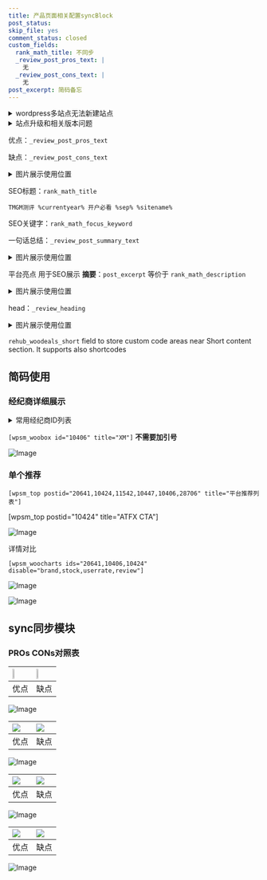 ```yaml
---
title: 产品页面相关配置syncBlock
post_status: 
skip_file: yes
comment_status: closed
custom_fields:
  rank_math_title: 不同步
  _review_post_pros_text: |
    无
  _review_post_cons_text: |
    无
post_excerpt: 简码备忘
---
```

<details><summary>wordpress多站点无法新建站点</summary>

<li>和报错需要清理cookies一样的原因</li>
<li>wp-config.php里面<code>define( 'SUBDOMAIN_INSTALL', false );//子域名安装</code></li>
<li>新建子站点是用<code>define( 'SUBDOMAIN_INSTALL', true);//子域名安装</code> 完成以后，改成<code>false</code></li>
</details>

<details><summary>站点升级和相关版本问题</summary>

<p>wordpress：5.9.9
woocommerce：7.5.1
出现问题的地方：主题选项里面>><strong>Product layout >>compact style</strong></p>
<p>如何出现没有用过的字段 导致无法保存。先导出配置 然后进行修改，后面再次恢复即可。</p>
<p>出现部分字段无法显示时，需要返回默认布局后，对产品进行保存就好了。</p>
<p></p>
</details>

优点：`_review_post_pros_text`

缺点：`_review_post_cons_text`

<details><summary>图片展示使用位置</summary>

<img src="https://prod-files-secure.s3.us-west-2.amazonaws.com/39ed1227-6d7d-4570-be36-9ccd4a2c4241/f51d3d83-55d4-4bdf-9604-f37ec77ab556/Untitled.png?X-Amz-Algorithm=AWS4-HMAC-SHA256&X-Amz-Content-Sha256=UNSIGNED-PAYLOAD&X-Amz-Credential=ASIAZI2LB466XMGZQRAJ%2F20250325%2Fus-west-2%2Fs3%2Faws4_request&X-Amz-Date=20250325T105521Z&X-Amz-Expires=3600&X-Amz-Security-Token=IQoJb3JpZ2luX2VjEKv%2F%2F%2F%2F%2F%2F%2F%2F%2F%2FwEaCXVzLXdlc3QtMiJIMEYCIQDPoZASqJc8%2BG0u8R9onlo0Ynq1UnBRmZMGqCDu7ZQuzgIhAMEeQCT9nm%2FZDWIg8HwvTjG7hquQNw1o9ChEQboz3oN9Kv8DCBQQABoMNjM3NDIzMTgzODA1Igxti4iuR6V12YHASwwq3AMcMDKKafzbhwJtwtDlH2fptliAJmU4gK9HA%2BiTT7OjsyGoiEc3OsLi4tINC3vIS5ipkbbIMSrdfPm5k2NWezGQulINOjaBBLN6E3618xWC5xT02IZLHgvIDfK%2BSOj1gKna77QayZoXzvXcgfhm6HhnV4hwdFAqfW%2FDQD7qFsRei%2BlKLj7pV4sKT1gCW9wgtYPJpy3OXbK7gJ1IfK3HJFV70re3ZUvlh5aeZ9WNhAlgiyjb09Vbz%2F4iDdcSQBLDF276vLoC%2FxMStRi%2BV3Ln3dmBWWKAvtE%2Fbx4FFV1SeO6gCfS6CVsbGDCINMRNtsCqh319ndbhcHlKK2L9FHw2c7i3qY5OjBQI8Z7XpeBs6RcriNdG5ssfJZPVei%2FqlX41I2o8gFGN6niXCPm1MFWiDTf99KKcd9xlJcF1D3Lq8Qii5nkJFvbyPbQDKayelcmiTWn22ZHICrw8pNQKXlYHv7TU3Gei4N8c8nABDu2PYT64CtYli%2FnHQlZ46yz%2FsXzRtCg1ykP7jE2Z%2BGLLs2d3vY9cDj2VWMewyT1hHw2j9rZsVFBF3eaK4fswWkGq3v1o3uGays0Q4IbGmJ%2F%2FJf5ZIIpaPa7gTvZ6IJI%2BvDxDUqf1z%2Fq4CIwsBVpKCQ3RcjCPiYq%2FBjqkAYdu1yvEoH1lrZW%2Fq%2BFnQrZSrsnUqj8TbElbVvMLsYIomfHxwvl32FzEof2kRUNm3%2FXyhwM%2Bd4oDG8EK9rfjkUOy%2FDUuotbXH43AR6Hn3kARoW4qsSz%2B7tdtDbxJTSdf91u7UtyAdc5PImLShpFDxPgiASeLRqyCm6Ws0b8T56xA588hrkcg6WUmBogdHEugO27AJ0pCGciitSbWUFIR4BQN7meP&X-Amz-Signature=67462b952948443f8b836af81acb3383d6fd5ab974ef1ee010e0490478dc02cd&X-Amz-SignedHeaders=host&x-id=GetObject" alt="Image">
</details>

SEO标题：`rank_math_title`

`TMGM测评 %currentyear% 开户必看 %sep% %sitename%`

SEO关键字：`rank_math_focus_keyword`

一句话总结：`_review_post_summary_text`

<details><summary>图片展示使用位置</summary>

<img src="https://prod-files-secure.s3.us-west-2.amazonaws.com/39ed1227-6d7d-4570-be36-9ccd4a2c4241/4b96a922-296c-4f4e-8630-d1c870cbce01/Untitled.png?X-Amz-Algorithm=AWS4-HMAC-SHA256&X-Amz-Content-Sha256=UNSIGNED-PAYLOAD&X-Amz-Credential=ASIAZI2LB466V7TWDCY3%2F20250325%2Fus-west-2%2Fs3%2Faws4_request&X-Amz-Date=20250325T105521Z&X-Amz-Expires=3600&X-Amz-Security-Token=IQoJb3JpZ2luX2VjEKv%2F%2F%2F%2F%2F%2F%2F%2F%2F%2FwEaCXVzLXdlc3QtMiJHMEUCIQDWYgkMNA%2BxUj%2F31qKENW2EupyXH5fb%2FBKrLRHo%2FYVhqwIgdmS6zmaOQ3%2B1lXoygsoBzn3bRRhGJ8GS9NidU2mx01cq%2FwMIExAAGgw2Mzc0MjMxODM4MDUiDI9Gmk6TjGo5N1pz1yrcA399bA4qV0BkTSYNVwtiUDYDQeQzQlgTio1pmthmAn5vihOJ3lVf3caTYg%2Bwfj8%2FXI1auFx3RXsRGXdNoMsHel5NvvC7lLYslRTYmcgsuqJpx2m2606Wqi1%2B3elp0%2BTjykWx6VBcxgepMnK1KdtDIf%2B1LQUyxYY7cd0O16Wp4Dju4%2FX0UfMaN6ekqiJLdSMj8q%2FqY1ROMi53VjjvOs%2FsKSd1kcFQ1rzy4Kc08N3rEQCm0Yfupyvm9w5mr7FGZc8kVIQSxMCXScon6wlMdS2ramwLQujf1yuqkOxlDXwmiN9HCEIobIX9gZ7n16wcQGnxfS9i6kp85pCbJF8FlJkJGkaqIqicIq5ddnMupXRH%2BrMi%2FSGpo01PRiF1AHVLGj6BaiLM%2BmFk27WzqReu7l6H16jpR%2Byq%2FjKi9Qmk7JNm3Z4HsTkALp1R%2B6kE87bC3d1TVG3C5wr64zfhs59yUurgKAqL1B25fPDu8R%2BPFJQTRr1%2Fsnsc4omb891LRCR77Nx32LToHQ8PhINYdTHGjNl5zltfewOTM%2FIZV%2B1B86ByV2PZCqwNtFYsl7vbYmeiCoC2YKaBu58Qj1%2B6TjD9yEROXJ9ptkikrpp3xOfL6fJvf5WDZ4PzfmxjbEv0vEZuMOmIir8GOqUB6ccBJxGaVpQtuSX1qH92BypCGdquyHpPc7V%2F7YuS4ZhGSqkioJclRbB70jQ51GCtWqUHwyVlBWuecFEAp3QoxObDBdX5ghdos0jNFlHPKHJyKCeEHjpRu%2FzABghM0C5A%2BJxwzvbAoJ7y%2B6RyAbVwygQr2IOB1Zge%2FzXyfv78tBfXa8zu%2FCjhrReOPTm29ImGifdDZ4o2RD31jB9yOSe1pyPm1pyc&X-Amz-Signature=217801ee471f7cfa070eb10a3479f6833c9765f8faed0f54891cb2eef8c044b0&X-Amz-SignedHeaders=host&x-id=GetObject" alt="Image">
</details>

平台亮点 用于SEO展示 **摘要**：`post_excerpt`  等价于 `rank_math_description`

<details><summary>图片展示使用位置</summary>

<img src="https://prod-files-secure.s3.us-west-2.amazonaws.com/39ed1227-6d7d-4570-be36-9ccd4a2c4241/1ee11f63-b60a-4dfe-a7a7-d58ff23b5d88/Untitled.png?X-Amz-Algorithm=AWS4-HMAC-SHA256&X-Amz-Content-Sha256=UNSIGNED-PAYLOAD&X-Amz-Credential=ASIAZI2LB46632QZKPZJ%2F20250325%2Fus-west-2%2Fs3%2Faws4_request&X-Amz-Date=20250325T105522Z&X-Amz-Expires=3600&X-Amz-Security-Token=IQoJb3JpZ2luX2VjEKv%2F%2F%2F%2F%2F%2F%2F%2F%2F%2FwEaCXVzLXdlc3QtMiJGMEQCIGZqK6jLetOXvlIUttiQxYoBeXRk4dmm3Q2eBpfJwKYqAiBeVLMajT3pfeELK4nlKd0ZV%2FPI%2BzwzmvN6C%2BMkeoBwJyr%2FAwgUEAAaDDYzNzQyMzE4MzgwNSIMRtuwrtxlA43gw0I1KtwDTxD9YYE5gQUDj3cXuZBlLL90ARFJwb%2FnAF23HhyzF7kmvChz%2F1%2B9%2FUFr3BwOMzY6%2BCAeSVlzMhT9XDB%2B6hrINWWKu%2FmC6ej0LpoQZF%2B3tiiXgXW1Zha2Y5oIDAV%2BAewZST81v2GlDTQdPlrnpPLfTNK9SikfMaKbG%2Belt1fzkfuT0P0s1PNTCqOlgS2yhiU7H6OGzsG6yYez%2B%2FwDx5dCMlPNqv7eWLd7667Kltca2%2B4xo7EcPb%2B2ip3iGtJG1oVAGro%2BYNmGVXd%2BH9bSwHJEQGY41tIQQWFLZup2xwCXM7S5nq6rkJ5okLLrIp7zjyjO4%2FxRtW5bjXj2s9bTjmazEFo14gKiLvuHYXsHLv3g2OI3n8GFc0L2V%2Btg48hCmSgJm8UaWxfk9ndDp5%2BPRuq15ilZk70YRWKDg%2FpLvRIGyiIiSzr6fn3%2FVF0nBzGgUO7KJMxfebflNM9uOvE0TPVApQsmgyah5Hx82rDRgv4ZdgVF3vvUCLGNH0bMsMHzFpPhYYe0b225MLbEdHZYC9Y4BeEccOoECxJzG8uzEgRAI2rNl9IUxpBMmVVJUryCQyAyO%2FY2NnZ88hC7aNhmYntV0Iv7OqM0WOpQ3j1G1C7J60nun5aTv%2BoFpaUu1UwwyIiKvwY6pgHoz%2FzycyYlFO%2FthTZojNN7hGsIYYKVH5vUPo8Jd%2Bw6cpQhi36YrS3YAFyyFG7SprLA3AWkDfpKltBwpwrMD0xVfoLzqZQrPyeiEH7xa9Z4Hg2NNHyHg%2Bxcu2nWJpcwo4Uv4lh1%2B3Wd7TfZieKK03NMXrpoRCQMmUZjcfR3vZolPQDFQYxjPrgctG6aaEH3jOddWeD4LX%2BbilChUV3%2Beu%2Fv8TIeGk94&X-Amz-Signature=e39da5f3b118c3de15a460ed033ee21777396243e36ce843260141dafeb725e4&X-Amz-SignedHeaders=host&x-id=GetObject" alt="Image">
<img src="https://prod-files-secure.s3.us-west-2.amazonaws.com/39ed1227-6d7d-4570-be36-9ccd4a2c4241/ad4118b5-78d8-4fbe-801e-3b29b5d99c01/Untitled.png?X-Amz-Algorithm=AWS4-HMAC-SHA256&X-Amz-Content-Sha256=UNSIGNED-PAYLOAD&X-Amz-Credential=ASIAZI2LB46632QZKPZJ%2F20250325%2Fus-west-2%2Fs3%2Faws4_request&X-Amz-Date=20250325T105522Z&X-Amz-Expires=3600&X-Amz-Security-Token=IQoJb3JpZ2luX2VjEKv%2F%2F%2F%2F%2F%2F%2F%2F%2F%2FwEaCXVzLXdlc3QtMiJGMEQCIGZqK6jLetOXvlIUttiQxYoBeXRk4dmm3Q2eBpfJwKYqAiBeVLMajT3pfeELK4nlKd0ZV%2FPI%2BzwzmvN6C%2BMkeoBwJyr%2FAwgUEAAaDDYzNzQyMzE4MzgwNSIMRtuwrtxlA43gw0I1KtwDTxD9YYE5gQUDj3cXuZBlLL90ARFJwb%2FnAF23HhyzF7kmvChz%2F1%2B9%2FUFr3BwOMzY6%2BCAeSVlzMhT9XDB%2B6hrINWWKu%2FmC6ej0LpoQZF%2B3tiiXgXW1Zha2Y5oIDAV%2BAewZST81v2GlDTQdPlrnpPLfTNK9SikfMaKbG%2Belt1fzkfuT0P0s1PNTCqOlgS2yhiU7H6OGzsG6yYez%2B%2FwDx5dCMlPNqv7eWLd7667Kltca2%2B4xo7EcPb%2B2ip3iGtJG1oVAGro%2BYNmGVXd%2BH9bSwHJEQGY41tIQQWFLZup2xwCXM7S5nq6rkJ5okLLrIp7zjyjO4%2FxRtW5bjXj2s9bTjmazEFo14gKiLvuHYXsHLv3g2OI3n8GFc0L2V%2Btg48hCmSgJm8UaWxfk9ndDp5%2BPRuq15ilZk70YRWKDg%2FpLvRIGyiIiSzr6fn3%2FVF0nBzGgUO7KJMxfebflNM9uOvE0TPVApQsmgyah5Hx82rDRgv4ZdgVF3vvUCLGNH0bMsMHzFpPhYYe0b225MLbEdHZYC9Y4BeEccOoECxJzG8uzEgRAI2rNl9IUxpBMmVVJUryCQyAyO%2FY2NnZ88hC7aNhmYntV0Iv7OqM0WOpQ3j1G1C7J60nun5aTv%2BoFpaUu1UwwyIiKvwY6pgHoz%2FzycyYlFO%2FthTZojNN7hGsIYYKVH5vUPo8Jd%2Bw6cpQhi36YrS3YAFyyFG7SprLA3AWkDfpKltBwpwrMD0xVfoLzqZQrPyeiEH7xa9Z4Hg2NNHyHg%2Bxcu2nWJpcwo4Uv4lh1%2B3Wd7TfZieKK03NMXrpoRCQMmUZjcfR3vZolPQDFQYxjPrgctG6aaEH3jOddWeD4LX%2BbilChUV3%2Beu%2Fv8TIeGk94&X-Amz-Signature=e98c745aba10368241ea7550380297869c7a6dfe20f00685a51f6e322081f7e0&X-Amz-SignedHeaders=host&x-id=GetObject" alt="Image">
<img src="https://prod-files-secure.s3.us-west-2.amazonaws.com/39ed1227-6d7d-4570-be36-9ccd4a2c4241/a38cf7c9-a79c-4b64-9e94-13589fe0758b/Untitled.png?X-Amz-Algorithm=AWS4-HMAC-SHA256&X-Amz-Content-Sha256=UNSIGNED-PAYLOAD&X-Amz-Credential=ASIAZI2LB46632QZKPZJ%2F20250325%2Fus-west-2%2Fs3%2Faws4_request&X-Amz-Date=20250325T105522Z&X-Amz-Expires=3600&X-Amz-Security-Token=IQoJb3JpZ2luX2VjEKv%2F%2F%2F%2F%2F%2F%2F%2F%2F%2FwEaCXVzLXdlc3QtMiJGMEQCIGZqK6jLetOXvlIUttiQxYoBeXRk4dmm3Q2eBpfJwKYqAiBeVLMajT3pfeELK4nlKd0ZV%2FPI%2BzwzmvN6C%2BMkeoBwJyr%2FAwgUEAAaDDYzNzQyMzE4MzgwNSIMRtuwrtxlA43gw0I1KtwDTxD9YYE5gQUDj3cXuZBlLL90ARFJwb%2FnAF23HhyzF7kmvChz%2F1%2B9%2FUFr3BwOMzY6%2BCAeSVlzMhT9XDB%2B6hrINWWKu%2FmC6ej0LpoQZF%2B3tiiXgXW1Zha2Y5oIDAV%2BAewZST81v2GlDTQdPlrnpPLfTNK9SikfMaKbG%2Belt1fzkfuT0P0s1PNTCqOlgS2yhiU7H6OGzsG6yYez%2B%2FwDx5dCMlPNqv7eWLd7667Kltca2%2B4xo7EcPb%2B2ip3iGtJG1oVAGro%2BYNmGVXd%2BH9bSwHJEQGY41tIQQWFLZup2xwCXM7S5nq6rkJ5okLLrIp7zjyjO4%2FxRtW5bjXj2s9bTjmazEFo14gKiLvuHYXsHLv3g2OI3n8GFc0L2V%2Btg48hCmSgJm8UaWxfk9ndDp5%2BPRuq15ilZk70YRWKDg%2FpLvRIGyiIiSzr6fn3%2FVF0nBzGgUO7KJMxfebflNM9uOvE0TPVApQsmgyah5Hx82rDRgv4ZdgVF3vvUCLGNH0bMsMHzFpPhYYe0b225MLbEdHZYC9Y4BeEccOoECxJzG8uzEgRAI2rNl9IUxpBMmVVJUryCQyAyO%2FY2NnZ88hC7aNhmYntV0Iv7OqM0WOpQ3j1G1C7J60nun5aTv%2BoFpaUu1UwwyIiKvwY6pgHoz%2FzycyYlFO%2FthTZojNN7hGsIYYKVH5vUPo8Jd%2Bw6cpQhi36YrS3YAFyyFG7SprLA3AWkDfpKltBwpwrMD0xVfoLzqZQrPyeiEH7xa9Z4Hg2NNHyHg%2Bxcu2nWJpcwo4Uv4lh1%2B3Wd7TfZieKK03NMXrpoRCQMmUZjcfR3vZolPQDFQYxjPrgctG6aaEH3jOddWeD4LX%2BbilChUV3%2Beu%2Fv8TIeGk94&X-Amz-Signature=3e6c6558b3a6864e08e7bb8e4931c973c062d4cb7db92b2de2ebdddf36de74dd&X-Amz-SignedHeaders=host&x-id=GetObject" alt="Image">
<img src="https://prod-files-secure.s3.us-west-2.amazonaws.com/39ed1227-6d7d-4570-be36-9ccd4a2c4241/7da6fc1e-d2ac-42ae-8c75-cb5749aa18f6/Untitled.png?X-Amz-Algorithm=AWS4-HMAC-SHA256&X-Amz-Content-Sha256=UNSIGNED-PAYLOAD&X-Amz-Credential=ASIAZI2LB46632QZKPZJ%2F20250325%2Fus-west-2%2Fs3%2Faws4_request&X-Amz-Date=20250325T105522Z&X-Amz-Expires=3600&X-Amz-Security-Token=IQoJb3JpZ2luX2VjEKv%2F%2F%2F%2F%2F%2F%2F%2F%2F%2FwEaCXVzLXdlc3QtMiJGMEQCIGZqK6jLetOXvlIUttiQxYoBeXRk4dmm3Q2eBpfJwKYqAiBeVLMajT3pfeELK4nlKd0ZV%2FPI%2BzwzmvN6C%2BMkeoBwJyr%2FAwgUEAAaDDYzNzQyMzE4MzgwNSIMRtuwrtxlA43gw0I1KtwDTxD9YYE5gQUDj3cXuZBlLL90ARFJwb%2FnAF23HhyzF7kmvChz%2F1%2B9%2FUFr3BwOMzY6%2BCAeSVlzMhT9XDB%2B6hrINWWKu%2FmC6ej0LpoQZF%2B3tiiXgXW1Zha2Y5oIDAV%2BAewZST81v2GlDTQdPlrnpPLfTNK9SikfMaKbG%2Belt1fzkfuT0P0s1PNTCqOlgS2yhiU7H6OGzsG6yYez%2B%2FwDx5dCMlPNqv7eWLd7667Kltca2%2B4xo7EcPb%2B2ip3iGtJG1oVAGro%2BYNmGVXd%2BH9bSwHJEQGY41tIQQWFLZup2xwCXM7S5nq6rkJ5okLLrIp7zjyjO4%2FxRtW5bjXj2s9bTjmazEFo14gKiLvuHYXsHLv3g2OI3n8GFc0L2V%2Btg48hCmSgJm8UaWxfk9ndDp5%2BPRuq15ilZk70YRWKDg%2FpLvRIGyiIiSzr6fn3%2FVF0nBzGgUO7KJMxfebflNM9uOvE0TPVApQsmgyah5Hx82rDRgv4ZdgVF3vvUCLGNH0bMsMHzFpPhYYe0b225MLbEdHZYC9Y4BeEccOoECxJzG8uzEgRAI2rNl9IUxpBMmVVJUryCQyAyO%2FY2NnZ88hC7aNhmYntV0Iv7OqM0WOpQ3j1G1C7J60nun5aTv%2BoFpaUu1UwwyIiKvwY6pgHoz%2FzycyYlFO%2FthTZojNN7hGsIYYKVH5vUPo8Jd%2Bw6cpQhi36YrS3YAFyyFG7SprLA3AWkDfpKltBwpwrMD0xVfoLzqZQrPyeiEH7xa9Z4Hg2NNHyHg%2Bxcu2nWJpcwo4Uv4lh1%2B3Wd7TfZieKK03NMXrpoRCQMmUZjcfR3vZolPQDFQYxjPrgctG6aaEH3jOddWeD4LX%2BbilChUV3%2Beu%2Fv8TIeGk94&X-Amz-Signature=59139508f039692eedf577998d18dc0375322b589a83fde8b2ccbc0e6ee0cd5e&X-Amz-SignedHeaders=host&x-id=GetObject" alt="Image">
<img src="https://prod-files-secure.s3.us-west-2.amazonaws.com/39ed1227-6d7d-4570-be36-9ccd4a2c4241/7e97f40a-eaee-47f5-b2f9-475f96808fa7/Untitled.png?X-Amz-Algorithm=AWS4-HMAC-SHA256&X-Amz-Content-Sha256=UNSIGNED-PAYLOAD&X-Amz-Credential=ASIAZI2LB46632QZKPZJ%2F20250325%2Fus-west-2%2Fs3%2Faws4_request&X-Amz-Date=20250325T105522Z&X-Amz-Expires=3600&X-Amz-Security-Token=IQoJb3JpZ2luX2VjEKv%2F%2F%2F%2F%2F%2F%2F%2F%2F%2FwEaCXVzLXdlc3QtMiJGMEQCIGZqK6jLetOXvlIUttiQxYoBeXRk4dmm3Q2eBpfJwKYqAiBeVLMajT3pfeELK4nlKd0ZV%2FPI%2BzwzmvN6C%2BMkeoBwJyr%2FAwgUEAAaDDYzNzQyMzE4MzgwNSIMRtuwrtxlA43gw0I1KtwDTxD9YYE5gQUDj3cXuZBlLL90ARFJwb%2FnAF23HhyzF7kmvChz%2F1%2B9%2FUFr3BwOMzY6%2BCAeSVlzMhT9XDB%2B6hrINWWKu%2FmC6ej0LpoQZF%2B3tiiXgXW1Zha2Y5oIDAV%2BAewZST81v2GlDTQdPlrnpPLfTNK9SikfMaKbG%2Belt1fzkfuT0P0s1PNTCqOlgS2yhiU7H6OGzsG6yYez%2B%2FwDx5dCMlPNqv7eWLd7667Kltca2%2B4xo7EcPb%2B2ip3iGtJG1oVAGro%2BYNmGVXd%2BH9bSwHJEQGY41tIQQWFLZup2xwCXM7S5nq6rkJ5okLLrIp7zjyjO4%2FxRtW5bjXj2s9bTjmazEFo14gKiLvuHYXsHLv3g2OI3n8GFc0L2V%2Btg48hCmSgJm8UaWxfk9ndDp5%2BPRuq15ilZk70YRWKDg%2FpLvRIGyiIiSzr6fn3%2FVF0nBzGgUO7KJMxfebflNM9uOvE0TPVApQsmgyah5Hx82rDRgv4ZdgVF3vvUCLGNH0bMsMHzFpPhYYe0b225MLbEdHZYC9Y4BeEccOoECxJzG8uzEgRAI2rNl9IUxpBMmVVJUryCQyAyO%2FY2NnZ88hC7aNhmYntV0Iv7OqM0WOpQ3j1G1C7J60nun5aTv%2BoFpaUu1UwwyIiKvwY6pgHoz%2FzycyYlFO%2FthTZojNN7hGsIYYKVH5vUPo8Jd%2Bw6cpQhi36YrS3YAFyyFG7SprLA3AWkDfpKltBwpwrMD0xVfoLzqZQrPyeiEH7xa9Z4Hg2NNHyHg%2Bxcu2nWJpcwo4Uv4lh1%2B3Wd7TfZieKK03NMXrpoRCQMmUZjcfR3vZolPQDFQYxjPrgctG6aaEH3jOddWeD4LX%2BbilChUV3%2Beu%2Fv8TIeGk94&X-Amz-Signature=fd66629a948858c986dd60fac6531f831d5052a975c61afad8f9ea45764bccc6&X-Amz-SignedHeaders=host&x-id=GetObject" alt="Image">
</details>

head：`_review_heading`

<details><summary>图片展示使用位置</summary>

<img src="https://prod-files-secure.s3.us-west-2.amazonaws.com/39ed1227-6d7d-4570-be36-9ccd4a2c4241/3a4650ad-9887-415c-889a-edd51fa54f27/Untitled.png?X-Amz-Algorithm=AWS4-HMAC-SHA256&X-Amz-Content-Sha256=UNSIGNED-PAYLOAD&X-Amz-Credential=ASIAZI2LB4665VJDSMC3%2F20250325%2Fus-west-2%2Fs3%2Faws4_request&X-Amz-Date=20250325T105525Z&X-Amz-Expires=3600&X-Amz-Security-Token=IQoJb3JpZ2luX2VjEKv%2F%2F%2F%2F%2F%2F%2F%2F%2F%2FwEaCXVzLXdlc3QtMiJHMEUCIGlVYf0ASnEJ2%2BwmndNEX2gMOtCvY0P4O1h7RYXnfuWiAiEAkwgwhgSvASB69vyqU3%2FZFwtpQ%2Bxe1kT%2BOGhwZMcBbL4q%2FwMIFBAAGgw2Mzc0MjMxODM4MDUiDLALITMztTCCPNtvbSrcA76j72k9bQv9ioSX7cVRAHy4komRzDfNo9u6%2Ft9fvA0d2KY3UWu30QU5lsbUa%2BRIQZg1So3OJlFM5F1dSl1wtkcOQBiG7%2F68XlOoB4Hv01K6ofT4excx6BYG0yZxqE509q4NYviQtvLbYm1lAXvC0Mk6Zjb8aXnKuHeKeQAb%2F96a8c6%2FifZtxxsP2H1G58BQkjQ1f3URe%2B1Lbkrwg8Gjrc2w9bC4xT4%2BGf2cTYkbbrSwbVcrMNMX%2F4aSIRybGnjRQQiag5Xs5WL41bI7P1N9wbgrwkrB7Rd8aZrwr3if4RDDE3HiR2zR9gyMlFRwUCMWpH95mNEFNEvlOI2Vh7l8XSrpB2S%2BngM8wU5ddoTwHOgxhuUL290NWXFfRYYBECZuZyT908b%2BlzQDR%2BPk3Lgh84rizv0Olm4vXoZWrkueJu8RMtk53CgjkvpeAmQn%2BFUxNPCBSXwE3VyQGcgekNFn%2FZM4yczZ3aM1lS7N14puBV4i%2F0roE%2BvvEYYSQt0miy7lnt7zmBhy30Awbt1dYB46h%2BKgrEVQqAU53wioBO17Ngl5xeXhJN%2FrLafKtFV0XcZGPS0oNhc5bshfKUMeHO3qeV9mYW9pr3s1pE5iDQ9iXmvkb9zXXKYSzMBMBrrGMJqJir8GOqUBqy2Q51U2XPbg36qUNeo7VejaQu64x3BTlmM7Wm1uyZOGor0O%2FwdiXC0gp%2FFkImaSU8sE74PhuYOxSK8XsFjbEMzzvngdmLpQcQ4C8zugUhROopc2nuJErw0DFrsTw7DcCkh81APaVvjMegJK24kV2papScHb8KLLcRL7Ge%2FsmtHok9N%2FPGEWqor4KzByIYx16x9t0z%2FxxZ%2BjMT3dQ%2FeoeH%2BUczX7&X-Amz-Signature=dc4183d7ff5ed8ba47bc4edc7b7c0d1d80a17d081669d797d94c7ba8e184b341&X-Amz-SignedHeaders=host&x-id=GetObject" alt="Image">
</details>

`rehub_woodeals_short`	field to store custom code areas near Short content section. It supports also shortcodes



## 简码使用

### 经纪商详细展示

<details><summary>常用经纪商ID列表</summary>

<pre><code class="php">嘉盛 ===> 20641  [wpsm_woobox id="20641" title="嘉盛"]
易信easymarkets ===> 11542  [wpsm_woobox id="11542" title="易信easymarkets"]
ATFX外汇 ===> 10424  [wpsm_woobox id="10424" title="ATFX"]
XM ===> 10406  [wpsm_woobox id="10406" title="XM"]
TMGM ===> 29622  [wpsm_woobox id="29622" title="TMGM"]
HYCM ===> 10447  [wpsm_woobox id="10447" title="HYCM"]
fpmarkets澳福外汇 ===> 20639  [wpsm_woobox id="20639" title="fpmarkets澳福外汇"]</code></pre>
</details>

`[wpsm_woobox id="10406" title="XM"]` **不需要加引号**

![Image](https://prod-files-secure.s3.us-west-2.amazonaws.com/39ed1227-6d7d-4570-be36-9ccd4a2c4241/4f898f9d-0fa7-4e43-acd3-ac6bc7be575a/Untitled.png?X-Amz-Algorithm=AWS4-HMAC-SHA256&X-Amz-Content-Sha256=UNSIGNED-PAYLOAD&X-Amz-Credential=ASIAZI2LB466WGKTLZAU%2F20250325%2Fus-west-2%2Fs3%2Faws4_request&X-Amz-Date=20250325T105520Z&X-Amz-Expires=3600&X-Amz-Security-Token=IQoJb3JpZ2luX2VjEKv%2F%2F%2F%2F%2F%2F%2F%2F%2F%2FwEaCXVzLXdlc3QtMiJHMEUCIQD5dQxDFRcPFPdhSOpWjf6jn64veptVoJrvkj7PfHpwcwIgGSMjuT0LpbZjdlZKgoMqKUWlZvPFiO9WL3H7ZYn5w%2Fsq%2FwMIExAAGgw2Mzc0MjMxODM4MDUiDL1FDaRp%2FOfdM4I%2FQSrcAy2oUdln2j40SHJwWS6toysBMOufO4bSQVBI8FRH9%2BwUWY9nejKmq8iyHTP11Qg0Djco8kIWbGIeDur%2Fpo%2BNseuCXIR60CxBK93qlYh%2BBYhqHPtk6IxbD8yG%2FGuRaX6%2BnCiQ5SJyCvx5wOiNOsrm5%2FHy4QzUfVifEciylT4iZqxMGp9DyxcYbDoxMHbJ8jNkINxqWzAjEZI7eszYlDxP24RqzZxUJ5wXwcRXj50wUzakJ0HV%2BveNMab%2BJWvlitj8UZs19BILtBAnzLBchvqF3I72sE%2F0emMEIQBWx%2FfuFtLqC5fbzZY56u4EW0lI%2FNMpi8iUv%2FPUQPCtTGPWKhBkMrTyIziuvuwpUo4AkfVSGRbL8taY4c7OQ5cT4pIJQC%2B18CQ%2BFFuen04r6ornDDrcAoixeCjEBsNRkLVv4dkt6rvPMbhBVD%2FAugR8bpBApNTajqmtzmdE4GsinDGIF65AbQDbtshLe%2FLJziQcdRRkU%2Bhx%2BrWI6i1vCoC%2BNrzEt2rlRvzVkqgbKJw3nj9EGn5wS6PzLQE50xxmTji3u1FquSBMK6MVU9jZbWVxZ%2FRTXnnP52%2FX61TPfCL%2FghPKGemUYsK%2BsvK70pmijJJzRntQ7dfoUs%2BDa8ELD7RaFq11MJaJir8GOqUBtFvdCUeKreRNnNkP3cSKOyKEnKlaaBExTK6awX%2FaELGaDwTmCDk9NnT8GVXR%2By9D4vSuoBqXy3Hpd8ekAnYkoZXH9JMe5ljFpvlHrP2z9MFqoVCzIv5Tm3YEga%2Budb%2BV0a%2BNH9xDMtXJAfFinsSIdISIupfWRFfXoBnT0NyhhsXyCcSMpYHLA6yK1GT7NT%2BiFzxqt9WgABMsoDwGtyf13vb9N1E%2F&X-Amz-Signature=eac8fe371b166c752fdf1c3de08d1edd7cefaffba967c3f25e749942e06a6821&X-Amz-SignedHeaders=host&x-id=GetObject)

### 单个推荐
`[wpsm_top postid="20641,10424,11542,10447,10406,28706" title="平台推荐列表"]`

[wpsm_top postid="10424" title="ATFX CTA"]

![Image](https://prod-files-secure.s3.us-west-2.amazonaws.com/39ed1227-6d7d-4570-be36-9ccd4a2c4241/5ac620dc-51a8-48b6-b55d-91f47299193c/Untitled.png?X-Amz-Algorithm=AWS4-HMAC-SHA256&X-Amz-Content-Sha256=UNSIGNED-PAYLOAD&X-Amz-Credential=ASIAZI2LB466WGKTLZAU%2F20250325%2Fus-west-2%2Fs3%2Faws4_request&X-Amz-Date=20250325T105520Z&X-Amz-Expires=3600&X-Amz-Security-Token=IQoJb3JpZ2luX2VjEKv%2F%2F%2F%2F%2F%2F%2F%2F%2F%2FwEaCXVzLXdlc3QtMiJHMEUCIQD5dQxDFRcPFPdhSOpWjf6jn64veptVoJrvkj7PfHpwcwIgGSMjuT0LpbZjdlZKgoMqKUWlZvPFiO9WL3H7ZYn5w%2Fsq%2FwMIExAAGgw2Mzc0MjMxODM4MDUiDL1FDaRp%2FOfdM4I%2FQSrcAy2oUdln2j40SHJwWS6toysBMOufO4bSQVBI8FRH9%2BwUWY9nejKmq8iyHTP11Qg0Djco8kIWbGIeDur%2Fpo%2BNseuCXIR60CxBK93qlYh%2BBYhqHPtk6IxbD8yG%2FGuRaX6%2BnCiQ5SJyCvx5wOiNOsrm5%2FHy4QzUfVifEciylT4iZqxMGp9DyxcYbDoxMHbJ8jNkINxqWzAjEZI7eszYlDxP24RqzZxUJ5wXwcRXj50wUzakJ0HV%2BveNMab%2BJWvlitj8UZs19BILtBAnzLBchvqF3I72sE%2F0emMEIQBWx%2FfuFtLqC5fbzZY56u4EW0lI%2FNMpi8iUv%2FPUQPCtTGPWKhBkMrTyIziuvuwpUo4AkfVSGRbL8taY4c7OQ5cT4pIJQC%2B18CQ%2BFFuen04r6ornDDrcAoixeCjEBsNRkLVv4dkt6rvPMbhBVD%2FAugR8bpBApNTajqmtzmdE4GsinDGIF65AbQDbtshLe%2FLJziQcdRRkU%2Bhx%2BrWI6i1vCoC%2BNrzEt2rlRvzVkqgbKJw3nj9EGn5wS6PzLQE50xxmTji3u1FquSBMK6MVU9jZbWVxZ%2FRTXnnP52%2FX61TPfCL%2FghPKGemUYsK%2BsvK70pmijJJzRntQ7dfoUs%2BDa8ELD7RaFq11MJaJir8GOqUBtFvdCUeKreRNnNkP3cSKOyKEnKlaaBExTK6awX%2FaELGaDwTmCDk9NnT8GVXR%2By9D4vSuoBqXy3Hpd8ekAnYkoZXH9JMe5ljFpvlHrP2z9MFqoVCzIv5Tm3YEga%2Budb%2BV0a%2BNH9xDMtXJAfFinsSIdISIupfWRFfXoBnT0NyhhsXyCcSMpYHLA6yK1GT7NT%2BiFzxqt9WgABMsoDwGtyf13vb9N1E%2F&X-Amz-Signature=b2895e7d32acae6639e00da9f0b3313fee09bbbdc16726b16a0b4410fcbe581a&X-Amz-SignedHeaders=host&x-id=GetObject)

详情对比

`[wpsm_woocharts ids="20641,10406,10424" disable="brand,stock,userrate,review"]`

![Image](https://prod-files-secure.s3.us-west-2.amazonaws.com/39ed1227-6d7d-4570-be36-9ccd4a2c4241/bf3ba45f-b9f3-4295-8aef-b4a495fd25f4/Untitled.png?X-Amz-Algorithm=AWS4-HMAC-SHA256&X-Amz-Content-Sha256=UNSIGNED-PAYLOAD&X-Amz-Credential=ASIAZI2LB466WGKTLZAU%2F20250325%2Fus-west-2%2Fs3%2Faws4_request&X-Amz-Date=20250325T105520Z&X-Amz-Expires=3600&X-Amz-Security-Token=IQoJb3JpZ2luX2VjEKv%2F%2F%2F%2F%2F%2F%2F%2F%2F%2FwEaCXVzLXdlc3QtMiJHMEUCIQD5dQxDFRcPFPdhSOpWjf6jn64veptVoJrvkj7PfHpwcwIgGSMjuT0LpbZjdlZKgoMqKUWlZvPFiO9WL3H7ZYn5w%2Fsq%2FwMIExAAGgw2Mzc0MjMxODM4MDUiDL1FDaRp%2FOfdM4I%2FQSrcAy2oUdln2j40SHJwWS6toysBMOufO4bSQVBI8FRH9%2BwUWY9nejKmq8iyHTP11Qg0Djco8kIWbGIeDur%2Fpo%2BNseuCXIR60CxBK93qlYh%2BBYhqHPtk6IxbD8yG%2FGuRaX6%2BnCiQ5SJyCvx5wOiNOsrm5%2FHy4QzUfVifEciylT4iZqxMGp9DyxcYbDoxMHbJ8jNkINxqWzAjEZI7eszYlDxP24RqzZxUJ5wXwcRXj50wUzakJ0HV%2BveNMab%2BJWvlitj8UZs19BILtBAnzLBchvqF3I72sE%2F0emMEIQBWx%2FfuFtLqC5fbzZY56u4EW0lI%2FNMpi8iUv%2FPUQPCtTGPWKhBkMrTyIziuvuwpUo4AkfVSGRbL8taY4c7OQ5cT4pIJQC%2B18CQ%2BFFuen04r6ornDDrcAoixeCjEBsNRkLVv4dkt6rvPMbhBVD%2FAugR8bpBApNTajqmtzmdE4GsinDGIF65AbQDbtshLe%2FLJziQcdRRkU%2Bhx%2BrWI6i1vCoC%2BNrzEt2rlRvzVkqgbKJw3nj9EGn5wS6PzLQE50xxmTji3u1FquSBMK6MVU9jZbWVxZ%2FRTXnnP52%2FX61TPfCL%2FghPKGemUYsK%2BsvK70pmijJJzRntQ7dfoUs%2BDa8ELD7RaFq11MJaJir8GOqUBtFvdCUeKreRNnNkP3cSKOyKEnKlaaBExTK6awX%2FaELGaDwTmCDk9NnT8GVXR%2By9D4vSuoBqXy3Hpd8ekAnYkoZXH9JMe5ljFpvlHrP2z9MFqoVCzIv5Tm3YEga%2Budb%2BV0a%2BNH9xDMtXJAfFinsSIdISIupfWRFfXoBnT0NyhhsXyCcSMpYHLA6yK1GT7NT%2BiFzxqt9WgABMsoDwGtyf13vb9N1E%2F&X-Amz-Signature=91d699000cad86e8cc3e9ee2bca6f072f92d26645e7a8c3ef3d51950b1e389b9&X-Amz-SignedHeaders=host&x-id=GetObject)

![Image](https://prod-files-secure.s3.us-west-2.amazonaws.com/39ed1227-6d7d-4570-be36-9ccd4a2c4241/30bc56ef-f383-4b48-9768-2ebc9e436ec0/Untitled.png?X-Amz-Algorithm=AWS4-HMAC-SHA256&X-Amz-Content-Sha256=UNSIGNED-PAYLOAD&X-Amz-Credential=ASIAZI2LB466WGKTLZAU%2F20250325%2Fus-west-2%2Fs3%2Faws4_request&X-Amz-Date=20250325T105520Z&X-Amz-Expires=3600&X-Amz-Security-Token=IQoJb3JpZ2luX2VjEKv%2F%2F%2F%2F%2F%2F%2F%2F%2F%2FwEaCXVzLXdlc3QtMiJHMEUCIQD5dQxDFRcPFPdhSOpWjf6jn64veptVoJrvkj7PfHpwcwIgGSMjuT0LpbZjdlZKgoMqKUWlZvPFiO9WL3H7ZYn5w%2Fsq%2FwMIExAAGgw2Mzc0MjMxODM4MDUiDL1FDaRp%2FOfdM4I%2FQSrcAy2oUdln2j40SHJwWS6toysBMOufO4bSQVBI8FRH9%2BwUWY9nejKmq8iyHTP11Qg0Djco8kIWbGIeDur%2Fpo%2BNseuCXIR60CxBK93qlYh%2BBYhqHPtk6IxbD8yG%2FGuRaX6%2BnCiQ5SJyCvx5wOiNOsrm5%2FHy4QzUfVifEciylT4iZqxMGp9DyxcYbDoxMHbJ8jNkINxqWzAjEZI7eszYlDxP24RqzZxUJ5wXwcRXj50wUzakJ0HV%2BveNMab%2BJWvlitj8UZs19BILtBAnzLBchvqF3I72sE%2F0emMEIQBWx%2FfuFtLqC5fbzZY56u4EW0lI%2FNMpi8iUv%2FPUQPCtTGPWKhBkMrTyIziuvuwpUo4AkfVSGRbL8taY4c7OQ5cT4pIJQC%2B18CQ%2BFFuen04r6ornDDrcAoixeCjEBsNRkLVv4dkt6rvPMbhBVD%2FAugR8bpBApNTajqmtzmdE4GsinDGIF65AbQDbtshLe%2FLJziQcdRRkU%2Bhx%2BrWI6i1vCoC%2BNrzEt2rlRvzVkqgbKJw3nj9EGn5wS6PzLQE50xxmTji3u1FquSBMK6MVU9jZbWVxZ%2FRTXnnP52%2FX61TPfCL%2FghPKGemUYsK%2BsvK70pmijJJzRntQ7dfoUs%2BDa8ELD7RaFq11MJaJir8GOqUBtFvdCUeKreRNnNkP3cSKOyKEnKlaaBExTK6awX%2FaELGaDwTmCDk9NnT8GVXR%2By9D4vSuoBqXy3Hpd8ekAnYkoZXH9JMe5ljFpvlHrP2z9MFqoVCzIv5Tm3YEga%2Budb%2BV0a%2BNH9xDMtXJAfFinsSIdISIupfWRFfXoBnT0NyhhsXyCcSMpYHLA6yK1GT7NT%2BiFzxqt9WgABMsoDwGtyf13vb9N1E%2F&X-Amz-Signature=2748d3617da6529add0e1a493ddf6ebd09c772d4d02f486f3a3db290f4fbaa85&X-Amz-SignedHeaders=host&x-id=GetObject)

## sync同步模块

### PROs CONs对照表

| <img src="https://cdn.ifttt.fun/gh/jarlin8/OSS@main/icons/customize/pros.svg" height="auto" width="37.3%"> | <img src="https://cdn.ifttt.fun/gh/jarlin8/OSS@main/icons/customize/cons.svg" height="auto" width="28.8%"> |
| :--- | :--- |
| 优点 | 缺点 |

![Image](https://prod-files-secure.s3.us-west-2.amazonaws.com/39ed1227-6d7d-4570-be36-9ccd4a2c4241/8742b755-dfb5-4004-9a5f-d6e561664bd8/Untitled.png?X-Amz-Algorithm=AWS4-HMAC-SHA256&X-Amz-Content-Sha256=UNSIGNED-PAYLOAD&X-Amz-Credential=ASIAZI2LB466WGKTLZAU%2F20250325%2Fus-west-2%2Fs3%2Faws4_request&X-Amz-Date=20250325T105520Z&X-Amz-Expires=3600&X-Amz-Security-Token=IQoJb3JpZ2luX2VjEKv%2F%2F%2F%2F%2F%2F%2F%2F%2F%2FwEaCXVzLXdlc3QtMiJHMEUCIQD5dQxDFRcPFPdhSOpWjf6jn64veptVoJrvkj7PfHpwcwIgGSMjuT0LpbZjdlZKgoMqKUWlZvPFiO9WL3H7ZYn5w%2Fsq%2FwMIExAAGgw2Mzc0MjMxODM4MDUiDL1FDaRp%2FOfdM4I%2FQSrcAy2oUdln2j40SHJwWS6toysBMOufO4bSQVBI8FRH9%2BwUWY9nejKmq8iyHTP11Qg0Djco8kIWbGIeDur%2Fpo%2BNseuCXIR60CxBK93qlYh%2BBYhqHPtk6IxbD8yG%2FGuRaX6%2BnCiQ5SJyCvx5wOiNOsrm5%2FHy4QzUfVifEciylT4iZqxMGp9DyxcYbDoxMHbJ8jNkINxqWzAjEZI7eszYlDxP24RqzZxUJ5wXwcRXj50wUzakJ0HV%2BveNMab%2BJWvlitj8UZs19BILtBAnzLBchvqF3I72sE%2F0emMEIQBWx%2FfuFtLqC5fbzZY56u4EW0lI%2FNMpi8iUv%2FPUQPCtTGPWKhBkMrTyIziuvuwpUo4AkfVSGRbL8taY4c7OQ5cT4pIJQC%2B18CQ%2BFFuen04r6ornDDrcAoixeCjEBsNRkLVv4dkt6rvPMbhBVD%2FAugR8bpBApNTajqmtzmdE4GsinDGIF65AbQDbtshLe%2FLJziQcdRRkU%2Bhx%2BrWI6i1vCoC%2BNrzEt2rlRvzVkqgbKJw3nj9EGn5wS6PzLQE50xxmTji3u1FquSBMK6MVU9jZbWVxZ%2FRTXnnP52%2FX61TPfCL%2FghPKGemUYsK%2BsvK70pmijJJzRntQ7dfoUs%2BDa8ELD7RaFq11MJaJir8GOqUBtFvdCUeKreRNnNkP3cSKOyKEnKlaaBExTK6awX%2FaELGaDwTmCDk9NnT8GVXR%2By9D4vSuoBqXy3Hpd8ekAnYkoZXH9JMe5ljFpvlHrP2z9MFqoVCzIv5Tm3YEga%2Budb%2BV0a%2BNH9xDMtXJAfFinsSIdISIupfWRFfXoBnT0NyhhsXyCcSMpYHLA6yK1GT7NT%2BiFzxqt9WgABMsoDwGtyf13vb9N1E%2F&X-Amz-Signature=01ccab8365cf489c872fe613964198d54d12e333de99adf4a5ca57fe39910820&X-Amz-SignedHeaders=host&x-id=GetObject)

| <img src="https://cdn.ifttt.fun/gh/jarlin8/OSS@main/icons/customize/pros1.svg" height="auto"> | <img src="https://cdn.ifttt.fun/gh/jarlin8/OSS@main/icons/customize/cons1.svg" height="auto"> |
| :--- | :--- |
| 优点 | 缺点 |

![Image](https://prod-files-secure.s3.us-west-2.amazonaws.com/39ed1227-6d7d-4570-be36-9ccd4a2c4241/806358f8-c9c4-4e17-bb35-c6c76a5397a5/Untitled.png?X-Amz-Algorithm=AWS4-HMAC-SHA256&X-Amz-Content-Sha256=UNSIGNED-PAYLOAD&X-Amz-Credential=ASIAZI2LB466WGKTLZAU%2F20250325%2Fus-west-2%2Fs3%2Faws4_request&X-Amz-Date=20250325T105520Z&X-Amz-Expires=3600&X-Amz-Security-Token=IQoJb3JpZ2luX2VjEKv%2F%2F%2F%2F%2F%2F%2F%2F%2F%2FwEaCXVzLXdlc3QtMiJHMEUCIQD5dQxDFRcPFPdhSOpWjf6jn64veptVoJrvkj7PfHpwcwIgGSMjuT0LpbZjdlZKgoMqKUWlZvPFiO9WL3H7ZYn5w%2Fsq%2FwMIExAAGgw2Mzc0MjMxODM4MDUiDL1FDaRp%2FOfdM4I%2FQSrcAy2oUdln2j40SHJwWS6toysBMOufO4bSQVBI8FRH9%2BwUWY9nejKmq8iyHTP11Qg0Djco8kIWbGIeDur%2Fpo%2BNseuCXIR60CxBK93qlYh%2BBYhqHPtk6IxbD8yG%2FGuRaX6%2BnCiQ5SJyCvx5wOiNOsrm5%2FHy4QzUfVifEciylT4iZqxMGp9DyxcYbDoxMHbJ8jNkINxqWzAjEZI7eszYlDxP24RqzZxUJ5wXwcRXj50wUzakJ0HV%2BveNMab%2BJWvlitj8UZs19BILtBAnzLBchvqF3I72sE%2F0emMEIQBWx%2FfuFtLqC5fbzZY56u4EW0lI%2FNMpi8iUv%2FPUQPCtTGPWKhBkMrTyIziuvuwpUo4AkfVSGRbL8taY4c7OQ5cT4pIJQC%2B18CQ%2BFFuen04r6ornDDrcAoixeCjEBsNRkLVv4dkt6rvPMbhBVD%2FAugR8bpBApNTajqmtzmdE4GsinDGIF65AbQDbtshLe%2FLJziQcdRRkU%2Bhx%2BrWI6i1vCoC%2BNrzEt2rlRvzVkqgbKJw3nj9EGn5wS6PzLQE50xxmTji3u1FquSBMK6MVU9jZbWVxZ%2FRTXnnP52%2FX61TPfCL%2FghPKGemUYsK%2BsvK70pmijJJzRntQ7dfoUs%2BDa8ELD7RaFq11MJaJir8GOqUBtFvdCUeKreRNnNkP3cSKOyKEnKlaaBExTK6awX%2FaELGaDwTmCDk9NnT8GVXR%2By9D4vSuoBqXy3Hpd8ekAnYkoZXH9JMe5ljFpvlHrP2z9MFqoVCzIv5Tm3YEga%2Budb%2BV0a%2BNH9xDMtXJAfFinsSIdISIupfWRFfXoBnT0NyhhsXyCcSMpYHLA6yK1GT7NT%2BiFzxqt9WgABMsoDwGtyf13vb9N1E%2F&X-Amz-Signature=8800b5ace70edc09e3351f89339368385fee1580e05c70c0173fc38c1e7dd769&X-Amz-SignedHeaders=host&x-id=GetObject)

| <img src="https://cdn.ifttt.fun/gh/jarlin8/OSS@main/icons/customize/pros2.svg" height="auto"> | <img src="https://cdn.ifttt.fun/gh/jarlin8/OSS@main/icons/customize/cons2.svg" height="auto"> |
| :--- | :--- |
| 优点 | 缺点 |

![Image](https://prod-files-secure.s3.us-west-2.amazonaws.com/39ed1227-6d7d-4570-be36-9ccd4a2c4241/a9245ec9-70dd-4005-b534-0d54315fc5f3/Untitled.png?X-Amz-Algorithm=AWS4-HMAC-SHA256&X-Amz-Content-Sha256=UNSIGNED-PAYLOAD&X-Amz-Credential=ASIAZI2LB466WGKTLZAU%2F20250325%2Fus-west-2%2Fs3%2Faws4_request&X-Amz-Date=20250325T105520Z&X-Amz-Expires=3600&X-Amz-Security-Token=IQoJb3JpZ2luX2VjEKv%2F%2F%2F%2F%2F%2F%2F%2F%2F%2FwEaCXVzLXdlc3QtMiJHMEUCIQD5dQxDFRcPFPdhSOpWjf6jn64veptVoJrvkj7PfHpwcwIgGSMjuT0LpbZjdlZKgoMqKUWlZvPFiO9WL3H7ZYn5w%2Fsq%2FwMIExAAGgw2Mzc0MjMxODM4MDUiDL1FDaRp%2FOfdM4I%2FQSrcAy2oUdln2j40SHJwWS6toysBMOufO4bSQVBI8FRH9%2BwUWY9nejKmq8iyHTP11Qg0Djco8kIWbGIeDur%2Fpo%2BNseuCXIR60CxBK93qlYh%2BBYhqHPtk6IxbD8yG%2FGuRaX6%2BnCiQ5SJyCvx5wOiNOsrm5%2FHy4QzUfVifEciylT4iZqxMGp9DyxcYbDoxMHbJ8jNkINxqWzAjEZI7eszYlDxP24RqzZxUJ5wXwcRXj50wUzakJ0HV%2BveNMab%2BJWvlitj8UZs19BILtBAnzLBchvqF3I72sE%2F0emMEIQBWx%2FfuFtLqC5fbzZY56u4EW0lI%2FNMpi8iUv%2FPUQPCtTGPWKhBkMrTyIziuvuwpUo4AkfVSGRbL8taY4c7OQ5cT4pIJQC%2B18CQ%2BFFuen04r6ornDDrcAoixeCjEBsNRkLVv4dkt6rvPMbhBVD%2FAugR8bpBApNTajqmtzmdE4GsinDGIF65AbQDbtshLe%2FLJziQcdRRkU%2Bhx%2BrWI6i1vCoC%2BNrzEt2rlRvzVkqgbKJw3nj9EGn5wS6PzLQE50xxmTji3u1FquSBMK6MVU9jZbWVxZ%2FRTXnnP52%2FX61TPfCL%2FghPKGemUYsK%2BsvK70pmijJJzRntQ7dfoUs%2BDa8ELD7RaFq11MJaJir8GOqUBtFvdCUeKreRNnNkP3cSKOyKEnKlaaBExTK6awX%2FaELGaDwTmCDk9NnT8GVXR%2By9D4vSuoBqXy3Hpd8ekAnYkoZXH9JMe5ljFpvlHrP2z9MFqoVCzIv5Tm3YEga%2Budb%2BV0a%2BNH9xDMtXJAfFinsSIdISIupfWRFfXoBnT0NyhhsXyCcSMpYHLA6yK1GT7NT%2BiFzxqt9WgABMsoDwGtyf13vb9N1E%2F&X-Amz-Signature=c59d0df481585a077949b538625a8ecd5db931c78a5105f5771ebd888d3e0ec5&X-Amz-SignedHeaders=host&x-id=GetObject)

| <img src="https://cdn.ifttt.fun/gh/jarlin8/OSS@main/icons/customize/pros3.svg" height="auto"> | <img src="https://cdn.ifttt.fun/gh/jarlin8/OSS@main/icons/customize/cons3.svg" height="auto"> |
| :--- | :--- |
| 优点 | 缺点 |

![Image](https://prod-files-secure.s3.us-west-2.amazonaws.com/39ed1227-6d7d-4570-be36-9ccd4a2c4241/e1e580a2-2e5c-4780-9ff4-19c318fc2284/Untitled.png?X-Amz-Algorithm=AWS4-HMAC-SHA256&X-Amz-Content-Sha256=UNSIGNED-PAYLOAD&X-Amz-Credential=ASIAZI2LB466WGKTLZAU%2F20250325%2Fus-west-2%2Fs3%2Faws4_request&X-Amz-Date=20250325T105520Z&X-Amz-Expires=3600&X-Amz-Security-Token=IQoJb3JpZ2luX2VjEKv%2F%2F%2F%2F%2F%2F%2F%2F%2F%2FwEaCXVzLXdlc3QtMiJHMEUCIQD5dQxDFRcPFPdhSOpWjf6jn64veptVoJrvkj7PfHpwcwIgGSMjuT0LpbZjdlZKgoMqKUWlZvPFiO9WL3H7ZYn5w%2Fsq%2FwMIExAAGgw2Mzc0MjMxODM4MDUiDL1FDaRp%2FOfdM4I%2FQSrcAy2oUdln2j40SHJwWS6toysBMOufO4bSQVBI8FRH9%2BwUWY9nejKmq8iyHTP11Qg0Djco8kIWbGIeDur%2Fpo%2BNseuCXIR60CxBK93qlYh%2BBYhqHPtk6IxbD8yG%2FGuRaX6%2BnCiQ5SJyCvx5wOiNOsrm5%2FHy4QzUfVifEciylT4iZqxMGp9DyxcYbDoxMHbJ8jNkINxqWzAjEZI7eszYlDxP24RqzZxUJ5wXwcRXj50wUzakJ0HV%2BveNMab%2BJWvlitj8UZs19BILtBAnzLBchvqF3I72sE%2F0emMEIQBWx%2FfuFtLqC5fbzZY56u4EW0lI%2FNMpi8iUv%2FPUQPCtTGPWKhBkMrTyIziuvuwpUo4AkfVSGRbL8taY4c7OQ5cT4pIJQC%2B18CQ%2BFFuen04r6ornDDrcAoixeCjEBsNRkLVv4dkt6rvPMbhBVD%2FAugR8bpBApNTajqmtzmdE4GsinDGIF65AbQDbtshLe%2FLJziQcdRRkU%2Bhx%2BrWI6i1vCoC%2BNrzEt2rlRvzVkqgbKJw3nj9EGn5wS6PzLQE50xxmTji3u1FquSBMK6MVU9jZbWVxZ%2FRTXnnP52%2FX61TPfCL%2FghPKGemUYsK%2BsvK70pmijJJzRntQ7dfoUs%2BDa8ELD7RaFq11MJaJir8GOqUBtFvdCUeKreRNnNkP3cSKOyKEnKlaaBExTK6awX%2FaELGaDwTmCDk9NnT8GVXR%2By9D4vSuoBqXy3Hpd8ekAnYkoZXH9JMe5ljFpvlHrP2z9MFqoVCzIv5Tm3YEga%2Budb%2BV0a%2BNH9xDMtXJAfFinsSIdISIupfWRFfXoBnT0NyhhsXyCcSMpYHLA6yK1GT7NT%2BiFzxqt9WgABMsoDwGtyf13vb9N1E%2F&X-Amz-Signature=b9d8f1231796d455d1bac552bf726e81ab6ded189c0c7c1d1b52c267566c70f3&X-Amz-SignedHeaders=host&x-id=GetObject)